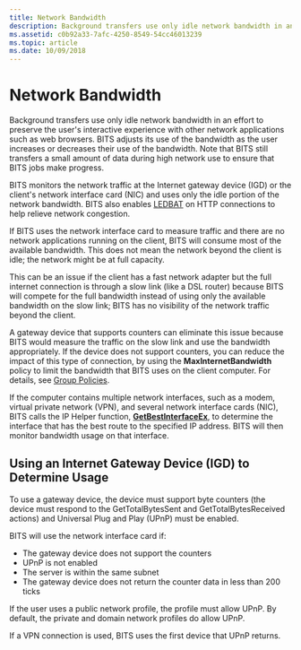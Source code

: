 ```yaml
---
title: Network Bandwidth
description: Background transfers use only idle network bandwidth in an effort to preserve the user's interactive experience with other network applications, such as Internet Explorer.
ms.assetid: c0b92a33-7afc-4250-8549-54cc46013239
ms.topic: article
ms.date: 10/09/2018
---
```


# Network Bandwidth

Background transfers use only idle network bandwidth in an effort to preserve the user's interactive experience with other network applications such as web browsers. BITS adjusts its use of the bandwidth as the user increases or decreases their use of the bandwidth. Note that BITS still transfers a small amount of data during high network use to ensure that BITS jobs make progress.

BITS monitors the network traffic at the Internet gateway device (IGD) or the client's network interface card (NIC) and uses only the idle portion of the network bandwidth. BITS also enables [LEDBAT](https://blogs.technet.microsoft.com/networking/2018/07/25/ledbat/) on HTTP connections to help relieve network congestion.

If BITS uses the network interface card to measure traffic and there are no network applications running on the client, BITS will consume most of the available bandwidth. This does not mean the network beyond the client is idle; the network might be at full capacity.

This can be an issue if the client has a fast network adapter but the full internet connection is through a slow link (like a DSL router) because BITS will compete for the full bandwidth instead of using only the available bandwidth on the slow link; BITS has no visibility of the network traffic beyond the client.

A gateway device that supports counters can eliminate this issue because BITS would measure the traffic on the slow link and use the bandwidth appropriately. If the device does not support counters, you can reduce the impact of this type of connection, by using the **MaxInternetBandwidth** policy to limit the bandwidth that BITS uses on the client computer. For details, see [Group Policies](group-policies.md).

If the computer contains multiple network interfaces, such as a modem, virtual private network (VPN), and several network interface cards (NIC), BITS calls the IP Helper function, [**GetBestInterfaceEx**](/windows/desktop/api/iphlpapi/nf-iphlpapi-getbestinterfaceex), to determine the interface that has the best route to the specified IP address. BITS will then monitor bandwidth usage on that interface.

## Using an Internet Gateway Device (IGD) to Determine Usage

To use a gateway device, the device must support byte counters (the device must respond to the GetTotalBytesSent and GetTotalBytesReceived actions) and Universal Plug and Play (UPnP) must be enabled.

BITS will use the network interface card if:

-   The gateway device does not support the counters
-   UPnP is not enabled
-   The server is within the same subnet
-   The gateway device does not return the counter data in less than 200 ticks

If the user uses a public network profile, the profile must allow UPnP. By default, the private and domain network profiles do allow UPnP.

If a VPN connection is used, BITS uses the first device that UPnP returns.